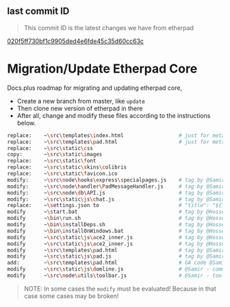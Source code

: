 ## last commit ID

> This commit ID is the latest changes we have from etherpad

[020f5ff730bf1c9905ded4e6fde45c35d60cc63c](https://github.com/ether/etherpad-lite/commit/020f5ff730bf1c9905ded4e6fde45c35d60cc63c)

# Migration/Update Etherpad Core

Docs.plus roadmap for migrating and updating etherpad core,

- Create a new branch from master, like `update`
- Then clone new version of etherpad in there
- After all, change and modify these files according to the instructions below.

``` bash
replace:    ~\src\templates\index.html                  # just for meta
replace:    ~\src\templates\pad.html                    # just for meta
replace:    ~\src\static\css
copy:       ~\src\static\images
replace:    ~\src\static\font
replace:    ~\src\static\skins\colibris
replace:    ~\src\static\favicon.ico
modify:     ~\src\node\hooks\express\specialpages.js    # tag by @Samir
modify:     ~\src\node\handler\PadMessageHandler.js     # tag by @Samir
modify:     ~\src\node\db\API.js                        # tag by @Samir
modify:     ~\src\static\js\chat.js                     # tag by @Samir
replace:    ~\settings.json to                          # "title": "${TITLE:docs.plus | Loading...}",
modify      ~\start.bat                                 # tag by @Hossein
modify      ~\bin\run.sh                                # tag by @Hossein
modify      ~\bin\installDeps.sh                        # tag by @Hossein
modify      ~\bin\installOnWindows.bat                  # tag by @Hossein
modify      ~\src\static\js\ace2_inner.js               # tag by @Hossein customElements
modify      ~\src\static\js\ace2_inner.js               # tag by @Hossein customElements
modify      ~\src\templates\pad.html                    # tag by @Samir change loading block - going to top after body
modify      ~\src\static\js\pad.js                      # tag by @Samir - change error to reconnect and socket config
add:        ~\src\templates\pad.html                    # GA code @Samir
modify      ~\src\static\js\domline.js                  # @Samir - commented because want to process on copied external link
modify      ~\src\node\utils\toolbar.js                 # @Samir - toolbar divider changes

```

>NOTE: In some cases the `modify` must be evaluated! Because in that case some cases may be broken!

